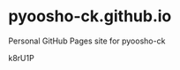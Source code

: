 # pyoosho-ck.github.io
Personal GitHub Pages site for pyoosho-ck





























k8rU1P
